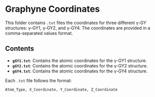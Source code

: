 # Graphyne Coordinates

This folder contains `.txt` files the coordinates for three different γ-GY structures: γ-GY1, γ-GY2, and γ-GY4. The coordinates are provided in a comma-separated values  format.

## Contents

- **`gGY1.txt`**: Contains the atomic coordinates for the γ-GY1 structure.
- **`gGY2.txt`**: Contains the atomic coordinates for the γ-GY2 structure.
- **`gGY4.txt`**: Contains the atomic coordinates for the γ-GY4 structure.

Each `.txt` file follows the format:

```plaintext
Atom_Type, X_Coordinate, Y_Coordinate, Z_Coordinate
```

